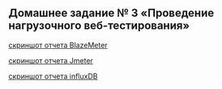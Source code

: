 ## Домашнее задание № 3 «Проведение нагрузочного веб-тестирования»

[скриншот отчета BlazeMeter](https://drive.google.com/file/d/1SL_nBQUsjhhdJCQDUHiMHdDtkwzaPLa0/view?usp=share_link)

[скриншот отчета Jmeter](https://drive.google.com/file/d/1I7W5Mp-aH3hy2u3XAfL73_hPF1OyxaHv/view?usp=share_link)

[скриншот отчета influxDB](https://drive.google.com/file/d/1GVU6WxjzohmwfHxbLHLP7gjiplHxbnwq/view?usp=share_link)